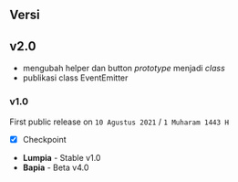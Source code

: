 ## Versi

## v2.0

- mengubah helper dan button _prototype_ menjadi _class_
- publikasi class EventEmitter

### v1.0

First public release
on `10 Agustus 2021` / `1 Muharam 1443 H`

- [x] Checkpoint
- **Lumpia** - Stable v1.0
- **Bapia** - Beta v4.0

